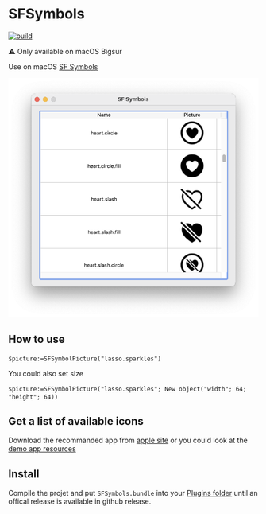 # SFSymbols

[![build](https://github.com/mesopelagique/SFSymbols/actions/workflows/build.yml/badge.svg)](https://github.com/mesopelagique/SFSymbols/actions/workflows/build.yml)

⚠️ Only available on macOS Bigsur

Use on macOS [SF Symbols](https://developer.apple.com/sf-symbols/)
 
![All.png](All.png)

## How to use

```4d
$picture:=SFSymbolPicture("lasso.sparkles")
```

You could also set size

```4d
$picture:=SFSymbolPicture("lasso.sparkles"; New object("width"; 64; "height"; 64))
```

## Get a list of available icons

Download the recommanded app from [apple site](https://developer.apple.com/sf-symbols/) or you could look at the [demo app resources](https://github.com/mesopelagique/SFSymbols/blob/main/sample.4dbase/Resources/list.txt)

## Install

Compile the projet and put `SFSymbols.bundle` into your [Plugins folder](sample.4dbase/Plugins/) until an offical release is available in github release.

